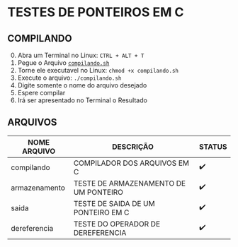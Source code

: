 # TESTES DE PONTEIROS EM C

## COMPILANDO

0. Abra um Terminal no Linux: `CTRL + ALT + T`
1. Pegue o Arquivo [`compilando.sh`]()
2. Torne ele executavel no Linux: `chmod +x compilando.sh`
3. Execute o arquivo: `./compilando.sh`
4. Digite somente o nome do arquivo desejado
5. Espere compilar
6. Irá ser apresentado no Terminal o Resultado

## ARQUIVOS

NOME ARQUIVO|DESCRIÇÃO|STATUS
|---|---|---|
compilando| COMPILADOR DOS ARQUIVOS EM C| :heavy_check_mark:
armazenamento| TESTE DE ARMAZENAMENTO DE UM PONTEIRO|:heavy_check_mark:
saida| TESTE DE SAIDA DE UM PONTEIRO EM C|:heavy_check_mark:
dereferencia| TESTE DO OPERADOR DE DEREFERENCIA|:heavy_check_mark: